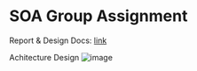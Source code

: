 # SOA Group Assignment
Report & Design Docs: [link](https://docs.google.com/document/d/1hGjmMhqqulE55O5xv6HABcGp5HGiFqJ3pcVxoVxxbBA/edit?usp=sharing)

Achitecture Design
![image](https://user-images.githubusercontent.com/69228888/161664863-160b939c-f329-4883-b024-722ad575ee03.png)
